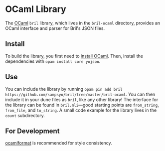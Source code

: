 OCaml Library
=============

The [OCaml][] `bril` library, which lives in the `bril-ocaml` directory, provides an OCaml interface and parser for Bril's JSON files.

Install
-------

To build the library, you first need to [install OCaml][inst].
Then, install the dependencies with `opam install core yojson`.

Use
---

You can include the library by running `opam pin add bril https://github.com/sampsyo/bril/tree/master/bril-ocaml`. You can then include it in your dune files as `bril`, like any other library!
The interface for the library can be found in `bril.mli`—good starting points are `from_string`, `from_file`, and `to_string`.
A small code example for the library lives in the `count` subdirectory.

For Development
---------------

[ocamlformat][] is recommended for style consistency.

[ocamlformat]: https://github.com/ocaml-ppx/ocamlformat
[inst]: https://ocaml.org/docs/install.html
[ocaml]: https://ocaml.org
